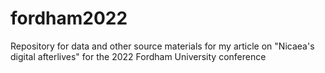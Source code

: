 # fordham2022
Repository for data and other source materials for my article on "Nicaea's digital afterlives" for the 2022 Fordham University conference
